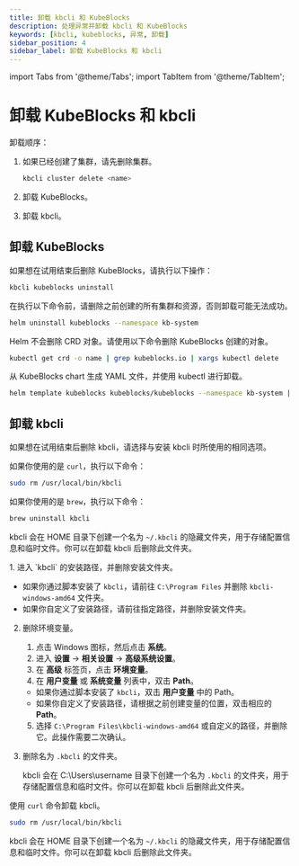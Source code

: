 ```yaml
---
title: 卸载 kbcli 和 KubeBlocks
description: 处理异常并卸载 kbcli 和 KubeBlocks
keywords: [kbcli, kubeblocks, 异常, 卸载]
sidebar_position: 4
sidebar_label: 卸载 KubeBlocks 和 kbcli
---
```


import Tabs from '@theme/Tabs';
import TabItem from '@theme/TabItem';


# 卸载 KubeBlocks 和 kbcli

卸载顺序：

1. 如果已经创建了集群，请先删除集群。
    ```bash
    kbcli cluster delete <name>
    ```
2. 卸载 KubeBlocks。

3. 卸载 kbcli。

## 卸载 KubeBlocks

如果想在试用结束后删除 KubeBlocks，请执行以下操作：

<Tabs>
<TabItem value="kbcli" label="kbcli" default>

```bash
kbcli kubeblocks uninstall
```

</TabItem>

<TabItem value="Helm" label="Helm" default>

在执行以下命令前，请删除之前创建的所有集群和资源，否则卸载可能无法成功。

```bash
helm uninstall kubeblocks --namespace kb-system
```

Helm 不会删除 CRD 对象。请使用以下命令删除 KubeBlocks 创建的对象。
```bash
kubectl get crd -o name | grep kubeblocks.io | xargs kubectl delete
```

</TabItem>

<TabItem value="YAML" label="YAML" default>
从 KubeBlocks chart 生成 YAML 文件，并使用 kubectl 进行卸载。

```bash
helm template kubeblocks kubeblocks/kubeblocks --namespace kb-system | kubectl delete -f -
```

</TabItem>

</Tabs>

## 卸载 kbcli

如果想在试用结束后删除 kbcli，请选择与安装 kbcli 时所使用的相同选项。

<Tabs>
<TabItem value="macOS" label="macOS" default>

如果你使用的是 `curl`，执行以下命令：

```bash
sudo rm /usr/local/bin/kbcli
```

如果你使用的是 `brew`，执行以下命令：

```bash
brew uninstall kbcli
```

kbcli 会在 HOME 目录下创建一个名为 `~/.kbcli` 的隐藏文件夹，用于存储配置信息和临时文件。你可以在卸载 kbcli 后删除此文件夹。

</TabItem>

<TabItem value="Windows" label="Windows">
1. 进入 `kbcli` 的安装路径，并删除安装文件夹。
   
  - 如果你通过脚本安装了 `kbcli`，请前往 `C:\Program Files` 并删除 `kbcli-windows-amd64` 文件夹。
  - 如果你自定义了安装路径，请前往指定路径，并删除安装文件夹。
  
2. 删除环境变量。
   1. 点击 Windows 图标，然后点击 **系统**。
   2. 进入 **设置** -> **相关设置** -> **高级系统设置**。
   3. 在 **高级** 标签页，点击 **环境变量**。
   4. 在 **用户变量** 或 **系统变量** 列表中，双击 **Path**。
    - 如果你通过脚本安装了 `kbcli`，双击 **用户变量** 中的 Path。
    - 如果你自定义了安装路径，请根据之前创建变量的位置，双击相应的 **Path**。
   5. 选择 `C:\Program Files\kbcli-windows-amd64` 或自定义的路径，并删除它。此操作需要二次确认。

3. 删除名为 `.kbcli` 的文件夹。

    kbcli 会在 C:\Users\username 目录下创建一个名为 `.kbcli` 的文件夹，用于存储配置信息和临时文件。你可以在卸载 kbcli 后删除此文件夹。

</TabItem>

<TabItem value="Linux" label="Linux">

使用 `curl` 命令卸载 kbcli。

```bash
sudo rm /usr/local/bin/kbcli
```

kbcli 会在 HOME 目录下创建一个名为 `~/.kbcli` 的隐藏文件夹，用于存储配置信息和临时文件。你可以在卸载 kbcli 后删除此文件夹。

</TabItem>

</Tabs>

